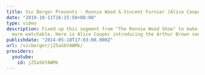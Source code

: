 ```yaml
---
title: Vic Berger Presents - Ronnie Wood & Vincent Furnier (Alice Cooper)
date: "2019-10-11T16:15:58+08:00"
type: video
description: Fixed up this segment from "The Ronnie Wood Show" to make it a little
  more watchable. Here is Alice Cooper introducing the Arthur Brown song, "Fire".
publishdate: "2014-05-18T17:03:08.000Z"
url: /vicberger/jZ5aSbYAWMk/
providers:
  youtube:
    id: jZ5aSbYAWMk
---
```

